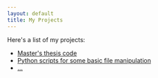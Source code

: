 ```yaml
---
layout: default
title: My Projects
---
```

Here's a list of my projects:

* [Master's thesis code](https://github.com/neumannm/JobAdInformationExtraction)
* [Python scripts for some basic file manipulation](https://github.com/neumannm/FileManipulation)
* [...]()
